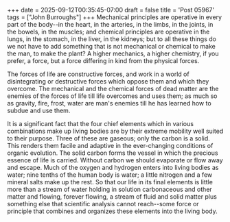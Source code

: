 +++
date = 2025-09-12T00:35:45-07:00
draft = false
title = 'Post 05967'
tags = ["John Burroughs"]
+++
Mechanical principles are operative in every part of the body--in the heart, in the arteries, in the limbs, in the joints, in the bowels, in the muscles; and chemical principles are operative in the lungs, in the stomach, in the liver, in the kidneys; but to all these things do we not have to add something that is not mechanical or chemical to make the man, to make the plant? A higher mechanics, a higher chemistry, if you prefer, a force, but a force differing in kind from the physical forces.

The forces of life are constructive forces, and work in a world of disintegrating or destructive forces which oppose them and which they overcome. The mechanical and the chemical forces of dead matter are the enemies of the forces of life till life overcomes and uses them; as much so as gravity, fire, frost, water are man's enemies till he has learned how to subdue and use them.

It is a significant fact that the four chief elements which in various combinations make up living bodies are by their extreme mobility well suited to their purpose. Three of these are gaseous; only the carbon is a solid. This renders them facile and adaptive in the ever-changing conditions of organic evolution. The solid carbon forms the vessel in which the precious essence of life is carried. Without carbon we should evaporate or flow away and escape. Much of the oxygen and hydrogen enters into living bodies as water; nine tenths of the human body is water; a little nitrogen and a few mineral salts make up the rest. So that our life in its final elements is little more than a stream of water holding in solution carbonaceous and other matter and flowing, forever flowing, a stream of fluid and solid matter plus something else that scientific analysis cannot reach--some force or principle that combines and organizes these elements into the living body.
